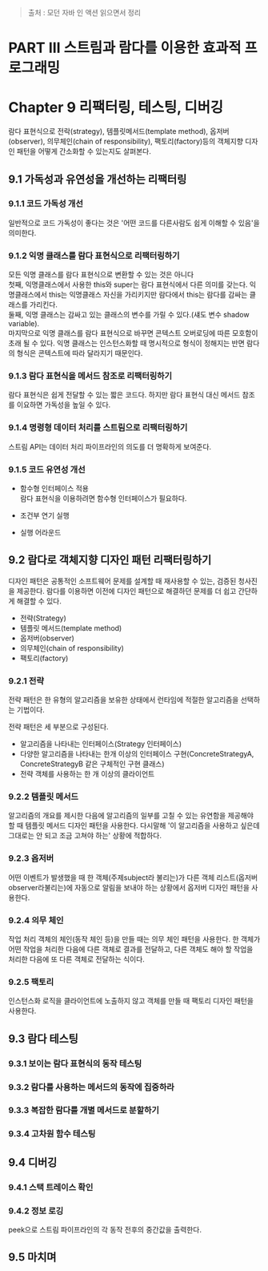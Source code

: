 > 출처 : 모던 자바 인 액션 읽으면서 정리

# PART Ⅲ 스트림과 람다를 이용한 효과적 프로그래밍
# Chapter 9 리팩터링, 테스팅, 디버깅
람다 표현식으로 전락(strategy), 템플릿메서드(template method), 옵저버(observer), 의무체인(chain of responsibility), 팩토리(factory)등의
객체지향 디자인 패턴을 어떻게 간소화할 수 있는지도 살펴본다. 

## 9.1 가독성과 유연성을 개선하는 리팩터링
### 9.1.1 코드 가독성 개선
일반적으로 코드 가독성이 좋다는 것은 '어떤 코드를 다른사람도 쉽게 이해할 수 있음'을 의미한다.

### 9.1.2 익명 클래스를 람다 표현식으로 리팩터링하기
모든 익명 클래스를 람다 표현식으로 변환할 수 있는 것은 아니다  
첫째, 익명클래스에서 사용한 this와 super는 람다 표현식에서 다른 의미를 갖는다. 익명클래스에서 this는 익명클래스 자신을 가리키지만 람다에서 this는
람다를 감싸는 클래스를 가리킨다.  
둘째, 익명 클래스는 감싸고 있는 클래스의 변수를 가릴 수 있다.(섀도 변수 shadow variable).  
마지막으로 익명 클래스를 람다 표현식으로 바꾸면 콘텍스트 오버로딩에 따른 모호함이 초래 될 수 있다. 
익명 클래스는 인스턴스화할 때 명시적으로 형식이 정해지는 반면 람다의 형식은 콘텍스트에 따라 달라지기 때문인다.

### 9.1.3 람다 표현식을 메서드 참조로 리팩터링하기
람다 표현식은 쉽게 전달할 수 있는 짧은 코드다. 하지만 람다 표현식 대신 메서드 참조를 이요하면 가독성을 높일 수 있다.

### 9.1.4 명령형 데이터 처리를 스트림으로 리팩터링하기
스트림 API는 데이터 처리 파이프라인의 의도를 더 명확하게 보여준다.

### 9.1.5 코드 유연성 개선
- 함수형 인터페이스 적용  
람다 표현식을 이용하려면 함수형 인터페이스가 필요하다.

- 조건부 연기 실행  
- 실행 어라운드

## 9.2 람다로 객체지향 디자인 패턴 리팩터링하기
디자인 패턴은 공통적인 소프트웨어 문제를 설계할 때 재사용할 수 있는, 검증된 청사진을 제공한다.
람다를 이용하면 이전에 디자인 패턴으로 해결하던 문제를 더 쉽고 간단하게 해결할 수 있다.

- 전략(Strategy)
- 템플릿 메서드(template method)
- 옵저버(observer)
- 의무체인(chain of responsibility)
- 팩토리(factory)

### 9.2.1 전략
전략 패턴은 한 유형의 알고리즘을 보유한 상태에서 런타임에 적절한 알고리즘을 선택하는 기법이다.

전략 패턴은 세 부분으로 구성된다.  

- 알고리즘을 나타내는 인터페이스(Strategy 인터페이스)
- 다양한 알고리즘을 나타내는 한개 이상의 인터페이스 구현(ConcreteStrategyA, ConcreteStrategyB 같은 구체적인 구현 클래스)
- 전략 객체를 사용하는 한 개 이상의 클라이언트

### 9.2.2 템플릿 메서드
알고리즘의 개요를 제시한 다음에 알고리즘의 일부를 고칠 수 있는 유연함을 제공해야 할 때 템플릿 메서드 디자인 패턴을 사용한다.
다시말해 '이 알고리즘을 사용하고 싶은데 그대로는 안 되고 조금 고쳐야 하는' 상황에 적합하다.

### 9.2.3 옵저버
어떤 이벤트가 발생했을 때 한 객체(주제subject라 불리는)가 다른 객체 리스트(옵저버observer라불리는)에 자동으로 알림을 보내야 하는 상황에서 옵저버
디자인 패턴을 사용한다.

### 9.2.4 의무 체인
작업 처리 객체의 체인(동작 체인 등)을 만들 때는 의무 체인 패턴을 사용한다.
한 객체가 어떤 작업을 처리한 다음에 다른 객체로 결과를 전달하고, 다른 객체도 해야 할 작업을 처리한 다음에 또 다른 객체로 전달하는 식이다.

### 9.2.5 팩토리
인스턴스화 로직을 클라이언트에 노출하지 않고 객체를 만들 때 팩토리 디자인 패턴을 사용한다.

## 9.3 람다 테스팅
### 9.3.1 보이는 람다 표현식의 동작 테스팅
### 9.3.2 람다를 사용하는 메서드의 동작에 집중하라
### 9.3.3 복잡한 람다를 개별 메서드로 분할하기
### 9.3.4 고차원 함수 테스팅

## 9.4 디버깅
### 9.4.1 스택 트레이스 확인
### 9.4.2 정보 로깅
peek으로 스트림 파이프라인의 각 동작 전후의 중간값을 출력한다.

## 9.5 마치며

 
